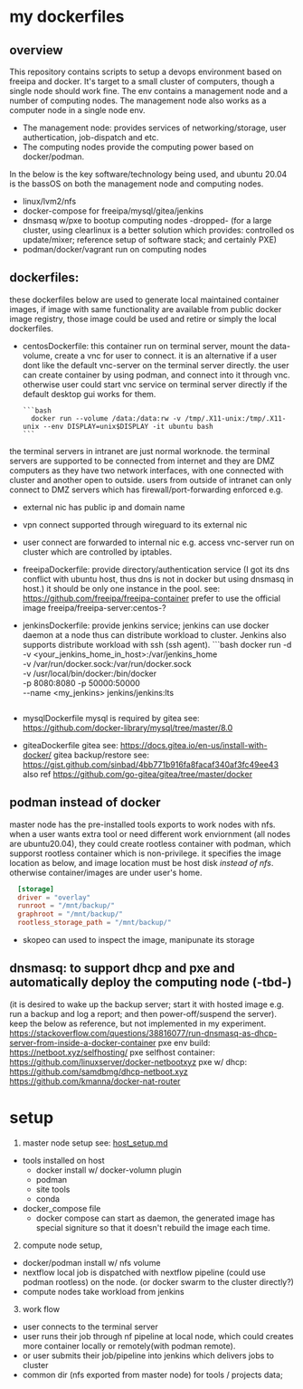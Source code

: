 # my dockerfiles

## overview
This repository contains scripts to setup a devops environment based on freeipa and docker. It's target to a small cluster of computers, though a single node should work fine. The env contains a management node and a number of computing nodes. The management node also works as a computer node in a single node env. 
- The management node:
  provides services of networking/storage, user authertication, job-dispatch and etc. 
- The computing nodes 
  provide the computing power based on docker/podman.

In the below is the key software/technology being used, and ubuntu 20.04 is the bassOS on both the management node and computing nodes.
- linux/lvm2/nfs
- docker-compose for freeipa/mysql/gitea/jenkins
- dnsmasq w/pxe to bootup computing nodes -dropped-
  (for a large cluster, using clearlinux is a better solution which provides: controlled os update/mixer; reference setup of software stack; and certainly PXE) 
- podman/docker/vagrant run on computing nodes

## dockerfiles: 
these dockerfiles below are used to generate local maintained container images, if image with same functionality are available from public docker image registry, those image could be used and retire or simply the local dockerfiles.

- centosDockerfile: 
this container run on terminal server, mount the data-volume, create a vnc for user to connect. it is an alternative if a user dont like the default vnc-server on the terminal server directly.  the user can create container by using podman, and connect into it through vnc. otherwise user could start vnc service on terminal server directly if the default desktop gui works for them.  
  
      ```bash
        docker run --volume /data:/data:rw -v /tmp/.X11-unix:/tmp/.X11-unix --env DISPLAY=unix$DISPLAY -it ubuntu bash
      ```
the terminal servers in intranet are just normal worknode.
the terminal servers are supported to be connected from internet and they are DMZ computers as they have two network interfaces, with one connected with cluster and another open to outside. users from outside of intranet can only connect to DMZ servers which has firewall/port-forwarding enforced e.g.
   - external nic has public ip and domain name
   - vpn connect supported through wireguard to its external nic
   - user connect are forwarded to internal nic e.g. access vnc-server run on cluster which are controlled by iptables.

- freeipaDockerfile: 
provide directory/authentication service (I got its dns conflict with ubuntu host, thus dns is not in docker but using dnsmasq in host.)
it should be only one instance in the pool. see: https://github.com/freeipa/freeipa-container
prefer to use the official image freeipa/freeipa-server:centos-?

- jenkinsDockerfile: 
provide jenkins service; jenkins can use docker daemon at a node thus can distribute workload to cluster. Jenkins also supports distribute workload with ssh (ssh agent).
      ```bash
        docker run -d \
       -v <your_jenkins_home_in_host>:/var/jenkins_home \
       -v /var/run/docker.sock:/var/run/docker.sock \
       -v /usr/local/bin/docker:/bin/docker \
       -p 8080:8080 -p 50000:50000 \
       --name <my_jenkins> jenkins/jenkins:lts
     ```
- mysqlDockerfile
mysql is required by gitea see: https://github.com/docker-library/mysql/tree/master/8.0

- giteaDockerfile
  gitea see: https://docs.gitea.io/en-us/install-with-docker/
  gitea backup/restore see: https://gist.github.com/sinbad/4bb771b916fa8facaf340af3fc49ee43
  also ref https://github.com/go-gitea/gitea/tree/master/docker
  
## podman instead of docker
master node has the pre-installed tools exports to work nodes with nfs. when a user wants extra tool or need different work enviornment (all nodes are ubuntu20.04), they could create rootless container with podman, which supporst rootless container which is non-privilege.  it specifies the image location as below,  and image location must be host disk *instead of nfs*. otherwise container/images are under user's home.
  ```toml
    [storage]
    driver = "overlay"
    runroot = "/mnt/backup/"
    graphroot = "/mnt/backup/"
    rootless_storage_path = "/mnt/backup/"
  ```
- skopeo can used to inspect the image, manipunate its storage
  
## dnsmasq: to support dhcp and pxe and automatically deploy the computing node (-tbd-) 
  (it is desired to wake up the backup server; start it with hosted image e.g. run a backup and log a report; and then power-off/suspend the server).
  keep the below as reference, but not implemented in my experiment. 
  https://stackoverflow.com/questions/38816077/run-dnsmasq-as-dhcp-server-from-inside-a-docker-container
  pxe env build:  https://netboot.xyz/selfhosting/
  pxe selfhost container: https://github.com/linuxserver/docker-netbootxyz
  pxe w/ dhcp: https://github.com/samdbmg/dhcp-netboot.xyz https://github.com/kmanna/docker-nat-router
  
# setup
1. master node setup see: [host_setup.md](host_setup.md)
  - tools installed on host
    - docker install w/ docker-volumn plugin
    - podman
    - site tools 
    - conda
  - docker_compose file
    - docker compose can start as daemon, the generated image has special signiture so that it doesn't rebuild the image each time. 
    
2. compute node setup,
  - docker/podman install w/ nfs volume
  - nextflow 
    local job is dispatched with nextflow pipeline (could use podman rootless) on the node. (or docker swarm to the cluster directly?)
  - compute nodes take workload from jenkins
    
3. work flow
  - user connects to the terminal server
  - user runs their job through nf pipeline at local node, which could creates more container locally or remotely(with podman remote).
  - or user submits their job/pipeline into jenkins which delivers jobs to cluster
  - common dir (nfs exported from master node) for tools / projects data;
